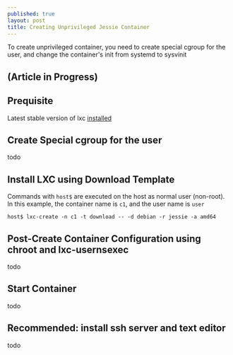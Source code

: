 ```yaml
---
published: true
layout: post
title: Creating Unprivileged Jessie Container
---
```



To create unprivileged container, you need to create special cgroup for the user, and change the container's init from systemd to sysvinit

## (Article in Progress)

## Prequisite
 
Latest stable version of lxc [installed](/installation.html)
 
## Create Special cgroup for the user

todo

## Install LXC using Download Template
 
Commands with ``host$`` are executed on the host as normal user (non-root). In this example, the container name is ``c1``, and the user name is ``user``
 
```
host$ lxc-create -n c1 -t download -- -d debian -r jessie -a amd64
```

## Post-Create Container Configuration using chroot and lxc-usernsexec

todo

## Start Container

todo

## Recommended: install ssh server and text editor

todo

